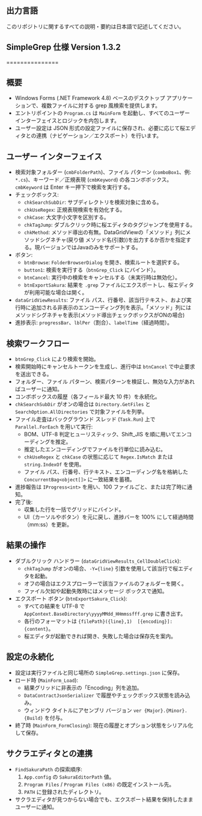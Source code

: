 ## 出力言語
このリポジトリに関するすべての説明・要約は日本語で記述してください。

## SimpleGrep 仕様  Version 1.3.2
===============

概要
----
- Windows Forms (.NET Framework 4.8) ベースのデスクトップ アプリケーションで、複数ファイルに対する grep 風検索を提供します。
- エントリポイントの `Program.cs` は `MainForm` を起動し、すべてのユーザー インターフェイスとロジックを内包します。
- ユーザー設定は JSON 形式の設定ファイルに保存され、必要に応じて桜エディタとの連携（ナビゲーション／エクスポート）を行います。

ユーザー インターフェイス
----------------
- 検索対象フォルダー (`cmbFolderPath`)、ファイル パターン (`comboBox1`、例: `*.cs`)、キーワード／正規表現 (`cmbKeyword`) の各コンボボックス。`cmbKeyword` は Enter キー押下で検索を実行する。
- チェックボックス:
  - `chkSearchSubDir`: サブディレクトリを検索対象に含める。
  - `chkUseRegex`: 正規表現検索を有効化する。
  - `chkCase`: 大文字小文字を区別する。
  - `chkTagJump`: ダブルクリック時に桜エディタのタグジャンプを使用する。
  - `chkMethod`: メソッド導出の有無。DataGridViewの「メソッド」列にメソッドシグネチャ(戻り値 メソッド名(引数))を出力するか否かを指定する。現バージョンではJavaのみをサポートする。
- ボタン:
  - `btnBrowse`: `FolderBrowserDialog` を開き、検索ルートを選択する。
  - `button1`: 検索を実行する（`btnGrep_Click` にバインド）。
  - `btnCancel`: 実行中の検索をキャンセルする（未実行時は無効化）。
  - `btnExportSakura`: 結果を `.grep` ファイルにエクスポートし、桜エディタが利用可能な場合は開く。
- `dataGridViewResults`: ファイル パス、行番号、該当行テキスト、および実行時に追加される非表示のエンコーディング列を表示。「メソッド」列にはメソッドシグネチャを表示(メソッド導出チェックボックスがONの場合)
- 進捗表示: `progressBar`、`lblPer`（割合）、`labelTime`（経過時間）。

検索ワークフロー
----------------
- `btnGrep_Click` により検索を開始。
- 検索開始時にキャンセルトークンを生成し、進行中は `btnCancel` で中止要求を送出できる。
- フォルダー、ファイル パターン、検索パターンを検証し、無効な入力があればユーザーに通知。
- コンボボックスの履歴（各フィールド最大 10 件）を永続化。
- `chkSearchSubDir` がオンの場合は `Directory.GetFiles` と `SearchOption.AllDirectories` で対象ファイルを列挙。
- ファイル走査はバックグラウンド スレッド (`Task.Run`) 上で `Parallel.ForEach` を用いて実行:
  - BOM、UTF-8 判定ヒューリスティック、Shift_JIS を順に用いてエンコーディングを推定。
  - 推定したエンコーディングでファイルを行単位に読み込む。
  - `chkUseRegex` と `chkCase` の状態に応じて `Regex.IsMatch` または `string.IndexOf` を使用。
  - ファイル パス、行番号、行テキスト、エンコーディング名を格納した `ConcurrentBag<object[]>` に一致結果を蓄積。
- 進捗報告は `IProgress<int>` を用い、100 ファイルごと、または完了時に通知。
- 完了後:
  - 収集した行を一括でグリッドにバインド。
  - UI（カーソルやボタン）を元に戻し、進捗バーを 100% にして経過時間（mm:ss）を更新。

結果の操作
----------
- ダブルクリック ハンドラー (`dataGridViewResults_CellDoubleClick`):
  - `chkTagJump` がオンの場合、`-Y={line}` 引数を使用して該当行で桜エディタを起動。
  - オフの場合はエクスプローラーで該当ファイルのフォルダーを開く。
  - ファイル欠如や起動失敗時にはメッセージ ボックスで通知。
- エクスポート ボタン (`btnExportSakura_Click`):
  - すべての結果を UTF-8 で `AppContext.BaseDirectory\yyyyMMdd_HHmmssfff.grep` に書き出す。
  - 各行のフォーマットは `{filePath}({line},1)  [{encoding}]: {content}`。
  - 桜エディタが起動できれば開き、失敗した場合は保存先を案内。

設定の永続化
------------
- 設定は実行ファイルと同じ場所の `SimpleGrep.settings.json` に保存。
- ロード時 (`MainForm_Load`):
  - 結果グリッドに非表示の「Encoding」列を追加。
  - `DataContractJsonSerializer` で履歴やチェックボックス状態を読み込み。
  - ウィンドウ タイトルにアセンブリ バージョン `ver {Major}.{Minor}.{Build}` を付与。
- 終了時 (`MainForm_FormClosing`): 現在の履歴とオプション状態をシリアル化して保存。

サクラエディタとの連携
-------------------
- `FindSakuraPath` の探索順序:
  1. `App.config` の `SakuraEditorPath` 値。
  2. `Program Files` / `Program Files (x86)` の既定インストール先。
  3. `PATH` に登録されたディレクトリ。
- サクラエディタが見つからない場合でも、エクスポート結果を保持したままユーザーに通知。
